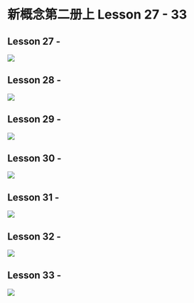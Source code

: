 # 新概念第二册上 Lesson 27 - 33

## Lesson 27 - 

<img src="lesson/Lesson-27.png">

## Lesson 28 - 

<img src="lesson/Lesson-28.png">

## Lesson 29 - 

<img src="lesson/Lesson-29.png">

## Lesson 30 - 

<img src="lesson/Lesson-30.png">

## Lesson 31 -

<img src="lesson/Lesson-31.png">

## Lesson 32 - 

<img src="lesson/Lesson-32.png">

## Lesson 33 -

<img src="lesson/Lesson-33.png">

